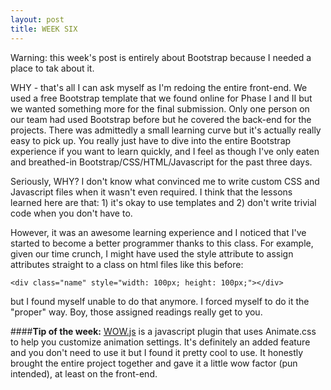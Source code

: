 ```yaml
---
layout: post
title: WEEK SIX
---
```


Warning: this week's post is entirely about Bootstrap because I needed a place to tak about it.

WHY - that's all I can ask myself as I'm redoing the entire front-end. We used a free Bootstrap template that we found online for Phase I and II but we wanted something more for the final submission. Only one person on our team had used Bootstrap before but he covered the back-end for the projects. There was admittedly a small learning curve but it's actually really easy to pick up. You really just have to dive into the entire Bootstrap experience if you want to learn quickly, and I feel as though I've only eaten and breathed-in Bootstrap/CSS/HTML/Javascript for the past three days. 

Seriously, WHY? I don't know what convinced me to write custom CSS and Javascript files when it wasn't even required. I think that the lessons learned here are that: 1) it's okay to use templates and 2) don't write trivial code when you don't have to. 

However, it was an awesome learning experience and I noticed that I've started to become a better programmer thanks to this class. For example, given our time crunch, I might have used the style attribute to assign attributes straight to a class on html files like this before: 

```<div class="name" style="width: 100px; height: 100px;"></div>``` 

but I found myself unable to do that anymore. I forced myself to do it the "proper" way. Boy, those assigned readings really get to you. 

####**Tip of the week:**
[WOW.js](http://mynameismatthieu.com/WOW/) is a javascript plugin that uses Animate.css to help you customize animation settings. It's definitely an added feature and you don't need to use it but I found it pretty cool to use. It honestly brought the entire project together and gave it a little wow factor (pun intended), at least on the front-end. 